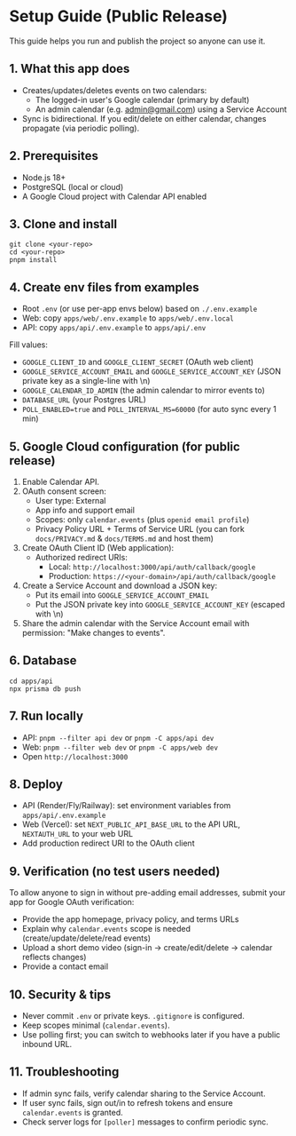 # Setup Guide (Public Release)

This guide helps you run and publish the project so anyone can use it.

## 1. What this app does
- Creates/updates/deletes events on two calendars:
  - The logged-in user's Google calendar (primary by default)
  - An admin calendar (e.g. admin@gmail.com) using a Service Account
- Sync is bidirectional. If you edit/delete on either calendar, changes propagate (via periodic polling).

## 2. Prerequisites
- Node.js 18+
- PostgreSQL (local or cloud)
- A Google Cloud project with Calendar API enabled

## 3. Clone and install
```
git clone <your-repo>
cd <your-repo>
pnpm install
```

## 4. Create env files from examples
- Root `.env` (or use per-app envs below) based on `./.env.example`
- Web: copy `apps/web/.env.example` to `apps/web/.env.local`
- API: copy `apps/api/.env.example` to `apps/api/.env`

Fill values:
- `GOOGLE_CLIENT_ID` and `GOOGLE_CLIENT_SECRET` (OAuth web client)
- `GOOGLE_SERVICE_ACCOUNT_EMAIL` and `GOOGLE_SERVICE_ACCOUNT_KEY` (JSON private key as a single-line with \n)
- `GOOGLE_CALENDAR_ID_ADMIN` (the admin calendar to mirror events to)
- `DATABASE_URL` (your Postgres URL)
- `POLL_ENABLED=true` and `POLL_INTERVAL_MS=60000` (for auto sync every 1 min)

## 5. Google Cloud configuration (for public release)
1) Enable Calendar API.
2) OAuth consent screen:
   - User type: External
   - App info and support email
   - Scopes: only `calendar.events` (plus `openid email profile`)
   - Privacy Policy URL + Terms of Service URL (you can fork `docs/PRIVACY.md` & `docs/TERMS.md` and host them)
3) Create OAuth Client ID (Web application):
   - Authorized redirect URIs:
     - Local: `http://localhost:3000/api/auth/callback/google`
     - Production: `https://<your-domain>/api/auth/callback/google`
4) Create a Service Account and download a JSON key:
   - Put its email into `GOOGLE_SERVICE_ACCOUNT_EMAIL`
   - Put the JSON private key into `GOOGLE_SERVICE_ACCOUNT_KEY` (escaped with \n)
5) Share the admin calendar with the Service Account email with permission: "Make changes to events".

## 6. Database
```
cd apps/api
npx prisma db push
```

## 7. Run locally
- API: `pnpm --filter api dev` or `pnpm -C apps/api dev`
- Web: `pnpm --filter web dev` or `pnpm -C apps/web dev`
- Open `http://localhost:3000`

## 8. Deploy
- API (Render/Fly/Railway): set environment variables from `apps/api/.env.example`
- Web (Vercel): set `NEXT_PUBLIC_API_BASE_URL` to the API URL, `NEXTAUTH_URL` to your web URL
- Add production redirect URI to the OAuth client

## 9. Verification (no test users needed)
To allow anyone to sign in without pre-adding email addresses, submit your app for Google OAuth verification:
- Provide the app homepage, privacy policy, and terms URLs
- Explain why `calendar.events` scope is needed (create/update/delete/read events)
- Upload a short demo video (sign-in → create/edit/delete → calendar reflects changes)
- Provide a contact email

## 10. Security & tips
- Never commit `.env` or private keys. `.gitignore` is configured.
- Keep scopes minimal (`calendar.events`).
- Use polling first; you can switch to webhooks later if you have a public inbound URL.

## 11. Troubleshooting
- If admin sync fails, verify calendar sharing to the Service Account.
- If user sync fails, sign out/in to refresh tokens and ensure `calendar.events` is granted.
- Check server logs for `[poller]` messages to confirm periodic sync.
